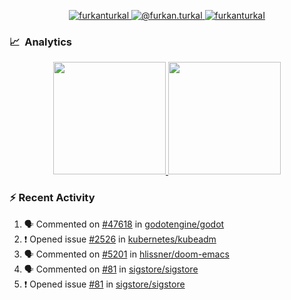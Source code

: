 <p align="center">
  <a href="https://linkedin.com/in/furkanturkal" target="blank">
    <img src="https://img.shields.io/badge/linkedin-%230077B5.svg?&style=for-the-badge&logo=linkedin&logoColor=white" alt="furkanturkal" />
  </a>
  <a href="https://medium.com/@furkan.turkal" target="blank">
    <img src="https://img.shields.io/badge/medium-%2312100E.svg?&style=for-the-badge&logo=medium&logoColor=white" alt="@furkan.turkal" />
  </a>
  <a href="https://twitter.com/furkanturkaI" target="blank">
    <img src="https://img.shields.io/badge/Twitter-1DA1F2?style=for-the-badge&logo=twitter&logoColor=white" alt="furkanturkaI" />
  </a>
</p>

### 📈 &nbsp;Analytics

<p align="center">
  <a href="https://github.com/bufgix">
    <img height="180em" src="https://github-readme-stats-eight-theta.vercel.app/api?username=Dentrax&show_icons=true&theme=algolia&include_all_commits=true&count_private=true&line_height=26"/>
    <img height="180em" src="https://github-readme-stats-eight-theta.vercel.app/api/top-langs/?username=Dentrax&layout=compact&langs_count=8&theme=algolia&line_height=26"/>
  </a>
</p>

### :zap: Recent Activity

<!--START_SECTION:activity-->
1. 🗣 Commented on [#47618](https://github.com/godotengine/godot/issues/47618) in [godotengine/godot](https://github.com/godotengine/godot)
2. ❗️ Opened issue [#2526](https://github.com/kubernetes/kubeadm/issues/2526) in [kubernetes/kubeadm](https://github.com/kubernetes/kubeadm)
3. 🗣 Commented on [#5201](https://github.com/hlissner/doom-emacs/issues/5201) in [hlissner/doom-emacs](https://github.com/hlissner/doom-emacs)
4. 🗣 Commented on [#81](https://github.com/sigstore/sigstore/issues/81) in [sigstore/sigstore](https://github.com/sigstore/sigstore)
5. ❗️ Opened issue [#81](https://github.com/sigstore/sigstore/issues/81) in [sigstore/sigstore](https://github.com/sigstore/sigstore)
<!--END_SECTION:activity-->
